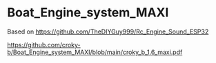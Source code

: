 # Boat_Engine_system_MAXI

Based on https://github.com/TheDIYGuy999/Rc_Engine_Sound_ESP32



https://github.com/croky-b/Boat_Engine_system_MAXI/blob/main/croky_b_1.6_maxi.pdf
